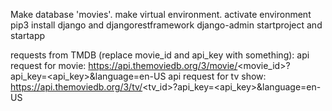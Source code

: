 Make database 'movies'.
make virtual environment. activate environment
pip3 install django and djangorestframework
django-admin startproject and startapp

requests from TMDB (replace movie_id and api_key with something):
api request for movie: https://api.themoviedb.org/3/movie/<movie_id>?api_key=<api_key>&language=en-US
api request for tv show: https://api.themoviedb.org/3/tv/<tv_id>?api_key=<api_key>&language=en-US